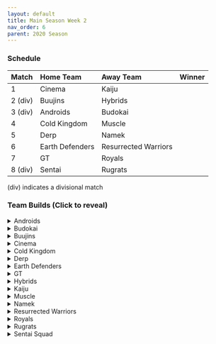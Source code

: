 ```yaml
---
layout: default
title: Main Season Week 2
nav_order: 6
parent: 2020 Season
---
```

### Schedule

|Match          |  Home Team            | Away Team        | Winner          |
| :-------------| :---------------------| :----------------| :---------------|
| 1             | Cinema                | Kaiju            |                 |
| 2 (div)       | Buujins               | Hybrids          |                 |
| 3 (div)       | Androids              | Budokai          |                 |
| 4             | Cold Kingdom          | Muscle           |                 |
| 5             | Derp                  | Namek            |                 |
| 6             | Earth Defenders       | Resurrected Warriors |             |
| 7             | GT                    | Royals           |                 | 
| 8 (div)       | Sentai                | Rugrats          |                 |

(div) indicates a divisional match

### Team Builds (Click to reveal)

<details>
  <summary>Androids</summary>
  <br />
<br />Home Map: Glacier
<br />Music: Boss Ganges
<br />Weekly Bench: 16 
<br />Boost Store: Super +1 on 17 (cost 4z), Defense +1 on Cell (cost 3z)
 
- Android 17 - Costume 2
    - Defense +3, Attack -1 (2)
    - Dende's Healing (2)
    - Quick Fast Attack (1)
    - Serious (1)
    - Fighting Spirit (1)
    - Super +1 (Boost)
    - Ginyu AI
 
- Super 17 - Costume 2
    - Ki +1 (1)
    - Launch's Support (2)
    - Quick Fast Attack (1)
    - Indignation (1)
    - Serious (1)
    - Savior (1)
    - Yajirobe AI
 
- Android 19 - Costume 2
    - Defense +2 (2)
    - Power of Rage (2)
    - Light Body (1)
    - Master Throw (1)
    - Latent Energy (1)
    - Majin Buu AI
 
- Cell (Perfect Form) Costume 2
    - Attack +2, Defense -1 (1)
    - Eternal Life (4)
    - Indignation (1)
    - Savior (1)
    - Broly's Ring (Limiter)
    - Defense +1 (Boost)
    - Cell AI
  

</details>

<details>
  <summary>Budokai</summary>

<br />
<br />Home Map: Planet Namek
<br />Music: Boss Battle Rock
<br />Weekly bench: Cyborg Tao
<br />Boosts: Ki +1 Early Goku (4z), Ki +1 End Goku (4z)
 
- Kid Goku
    - Attack +2 Defense -1 (1)
    - Serious (1)
    - Quick Fast Attack (1)
    - Eternal Life (4)
    - Piccolo AI
 
- End Goku (SSJ)
    - Ki +1 (1)
    - Indignation (1)
    - Savior (1)
    - Style of the Strong (4)
    - Broly's Ring (Limiter)
    - Ki +1 (boost)
    - Chiaotzu AI
 
- Nam
    - Attack +1 (1)
    - Serious (1)
    - Quick Fast Attack (1)
    - Combo Master (1)
    - Light Body (1)
    - Dende's Healing (2)
    - Frieza AI
 
- Early Goku
    - Super +2 Ki -1 (1)
    - Fighting Spirit (1)
    - Indignation (1)
    - Savior (1)
    - Unleash Ki (1)
    - Launch's Support (2)
    - Ki +1 (Boost)
    - Goku AI


</details>

<details>
  <summary>Buujins</summary>
<br />
<br /> Home Map: Supreme Kai's World
<br />Music: Nanshan
<br />Bench: Majin Buu
<br />Boosts:
 
- Super Buu
    - Attack +2 Defense -1 (1)
    - Serious! (1)
    - Quick Fast Attack (1)
    - Dende's Healing (2)
    - Master Throw (1)
    - Combo Master (1)
    - Trunks AI
 
- Kid Buu
    - Defense +3 Attack -1 (2)
    - Launch's Support (2)
    - Indignation! (1)
    - Fighting Spirit! (1)
    - Savior (1)
    - Tien AI
 
- Majuub
    - Attack +1 (1)
    - Latent Energy! (1)
    - Quick Fast Attack (1)
    - Launch's Support (2)
    - Indignation! (1)
    - Light Body (1)
    - Ginyu AI
 
- Evil Buu
    - Defense +2 (2)
    - Dende's Healing (2)
    - Latent Energy! (1)
    - Serious! (1)
    - Fighting Spirit! (1)
    - Cell AI


</details>

<details>
  <summary>Cinema</summary>
<br />  
<br />Home Map: Hell
<br />Music: Warlord F
<br />Bench: Gogeta
<br />Boosts: N/A

 
- Turles
    - Defense +3 Attack -1 (2)
    - Eternal Life (4)
    - Fighting Spirit! (1)
    - Tien AI
 
- Zangya
    - Ki +1 (1)
    - Unleash Latent Power 1 (2)
    - High Tension (3)
    - Exquisite Skill (1)
    - Chiaotzu AI
 
- Garlic Jr. (Base Form)
    - Attack +1 (1)
    - Launch's Support (2)
    - Dende's Healing (2)
    - Fighting Spirit! (1)
    - Indignation! (1)
    - Broly's Ring (Limiter)
    - Krillin AI
 
- Fasha
    - Defense +2 (2)
    - Dende's Healing (2)
    - Light Body (1)
    - Serious! (1)
    - Quick Fast Attack (1)
    - Trunks AI
 

</details>

<details>
  <summary>Cold Kingdom </summary>
  <br />
<br />Home Map: Broly's Planet
<br />Music: Paranoia
<br />Bench: King Cold
<br />Boosts: N/A

- 3rd Form Freeza
    - Defense +2(2)
    - Launches Support(2)
    - Combo Master(1)
    - Fighting Spirit(1)
    - Serious(1)
    - Freeza AI
 
- Recoome - Costume 2
    - Attack +1(1)
    - Kibito’s Secret Arts(2)
    - Savior(1)
    - Light Body(1)
    - Fighting Spirit(1)
    - Master Throw(1)
    - Majin Buu AI
 
- Meta Cooler
    - Defense +3 Attack -1(2)
    - Serious(1)
    - Tension Up(2)
    - Dende’s Healing(2)
    - Trunks AI
 
- First Form Cooler
    - Ki +2 Super -1 (1)
    - Light Body(1)
    - Indignation (1)
    - Savior (1)
    - Quick Fast Attack(1)
    - Power of Rage(2)
    - Broly's Ring (Free)
    - Yajirobe AI


</details>

<details>
  <summary>Derp</summary>
<br />  
<br />Home Map: Penguin Village
<br />Music: War Begins
<br />Bench: Kibito Kai
<br />Boosts: N/A

- Gero
    - Attack +2 Defense -1 (1)
    - High Tension (3)
    - Master Throw (1)
    - Serious (1)
    - Latent Energy (1)
    - Goku AI
 
- Salza
    - Defense +2 (2)
    - Eternal Life (4)
    - Latent Energy (1)
    - Piccolo AI
 
- Devilman
    - Ki +2 Super -1 (1)
    - Savior (1)
    - Power of Rage (2)
    - Fighting Spirit (1)
    - Indignation (1)
    - Light Body (1)
    - Yajirobe AI
 
- Hercule
    - Super +1(1)
    - Indignation (1)
    - Fighting Spirit (1)
    - Savior (1)
    - Dragon Power (3)
    - Tien AI

</details>

<details>
  <summary>Earth Defenders</summary>
  <br />
<br />Home Map: Mt. Paozu
<br />Music: Aether
<br />Bench: Tien
<br />Boosts: N/A

 
- Krillin
    - Attack +2 Defense -1 (1)
    - Dende's Healing (2)
    - Indomitable Fighting Spirit (2)
    - Serious (1)
    - Quick Fast Attack (1)
    - Majin Buu AI
 
- Yamcha
    - Defense +3 Attack -1 (2)
    - Dragon Power (3)
    - Latent Energy (1)
    - Quick Fast Attack (1)
    - Tien AI
 
 
- Base Mid Goku
    - Super +2 Ki -1 (1)
    - Power of Rage (2)
    - Savior (1)
    - Indignation (1)
    - Launch's Support (2)
    - Tien AI
 
 
- SSJ1 Mid Vegeta
    - Attack +1 (1)
    - Dende's Healing (2)
    - Fighting Spirit (1)
    - Serious (1)
    - Power of Rage (2)
    - Limiter (Free)
    - Piccolo AI

</details>

<details>
  <summary>GT</summary>
<br />  
<br />Home Map: Kings Castle
<br />Music: Turbulence
<br />Bench: Syn Shenron
<br />Boosts: N/A

Notes - Forgot to add GT Goku’s Broly’s Ring (Limiter) 
 
- Ssj4 Vegeta
    - Ki +2/super-1 (1)
    - Indignation (1)
    - Fighting Spirit (1)
    - Eternal Life (4)
    - Broly's ring (Limiter)
    - Cell AI
 
- Goku SSJ3
    - Attack +2 Defense-1 (1)
    - Serious (1)
    - Quick Fast Attack (1)
    - Dende's Healing (2)
    - Power of Rage (2)
    - Broly’s Ring (Limiter)
    - Piccolo AI
 
- Super Baby 1
    - Defense +2 (2)
    - Latent Energy (1)
    - Dende's Healing (2)
    - Quick Fast Attack (1)
    - Serious (1)
    - Piccolo AI
 
- Pan
    - Super +2/Ki -1 (1)
    - Launchs Support (2)
    - Dragon Power (3)
    - Saviour (1)
    - Yajirobe AI

</details>

<details>
  <summary>Hybrids</summary>
<br />  
<br />Home Map: Wastelands
<br />Music: Dragon Castle
<br />Bench: Sword Trunks
<br />Boosts: Latent Energy! (2 Zeni)

 
- Ultimate Gohan
    - Attack +1 (1)
    - Serious (1)
    - Quick Fast Attack (1)
    - Eternal Life (4)
    - Latent Energy! (Boost store)
    - Majin Buu Ai
 
- Teen Gohan (SSJ) - Costume 3
    - Super +2, Ki-1 (1)
    - Indignation (1)
    - Fighting spirit (1)
    - Launch’s Support (2)
    - Dende's Healing (2)
    - Chiaotzu Ai
 
- Kid Gohan - Costume 2
    - Defense +3, Attack -1 (2)
    - Latent Energy (1)
    - Serious (1)
    - Quick Fast Attack (1)
    - Dendes Healing (2)
    - Trunks AI
 
- Future Gohan (SSJ)
    - Ki +1 (1)
    - Fighting Spirit (1)
    - Latent Energy (1)
    - Indignation (1)
    - Savior (1)
    - Kibito's Secret Art (2)
    - Frieza Ai

</details>

<details>
  <summary>Kaiju</summary>
<br />  
<br />Home Map: Rocky Area
<br />Music: Crongus
<br />Bench: Bardock
<br />Boosts: N/A
 
- Raditz
    - Ki +1 (1)
    - Fighting Spirit (1)
    - Latent Energy (1)
    - Rising fighting spirit (1)
    - Secret Measure (3)
    - Goku Ai
 
- Scouter Vegeta
    - Super +1 (1)
    - Indignation (1)
    - Serious (1)
    - Launch Support (2)
    - Power of Rage (2)
    - Chaoitzu Ai
 
- King Vegeta
    - Defense+2 (2)
    - Savior (1)
    - Eternal Life (4)
    - Yajirobe Ai
 
- Nappa - Costume 2 (Always and no denying this)
    - Defense +3 Attack -1 (2)
    - Fighting Spirit (1)
    - Savior (1)
    - Latent Energy (1)
    - Dende's Healing (2)
    - Yajirobe Ai

</details>

<details>
  <summary>Muscle</summary>
<br />  
<br />Home Map: Muscle Tower
<br />Music: Epic Boss Fight
<br />Bench:  SSJ Broly
<br />Boosts: N/A

- SSJ Trunks
    - Def +2 (2)
    - Eternal Life (4)
    - Quick Fast Attack (1)
    - Goku AI
 
- Bojack
    - Ki +2 Sup -1 (1)
    - Kibito Secret Art (2)
    - Indignation (1)
    - Savior (1)
    - Light Body (1)
    - Fighting Spirit (1)
    - Tien AI
 
- Android 13
    - Ki +1 (1)
    - Serious (1)
    - Tension Up (2)
    - Savior (1)
    - Power of Rage (2)
    - Goku AI
 
- Jackie Chun
    - Attack +1 (1)
    - Power of Rage (2)
    - Dende’s Healing (2)
    - Serious (1)
    - Latent Energy (1)
    - Ginyu AI

</details>

<details>
  <summary>Namek</summary>
<br />  
<br />Home Map: Kami's Lookout
<br />Music: Fight me if you can
<br />Bench: End Piccolo
<br />Boosts:

- Tambourine
    - Attack+1 (1)
    - Dende's Healing (2)
    - Latent Energy (1)
    - Serious (1)
    - Light Body (1)
    - Quick Fast Attack (1)
    - Trunks ai
 
- King Piccolo
    - Ki+1 (1)
    - Power of Rage (2)
    - Kibito's Secret Art (2)
    - Indignation (1)
    - Savior (1)
    - Yajirobe ai
 
- Nail
    - Defense+3, Attack-1 (2)
    - Eternal Life (4)
    - Fighting Spirit (1)
    - Chiaotzu ai
 
- Nuova
    - Super+1 (1)
    - Launch's Support (2)
    - Power of Rage (2)
    - Indignation (1)
    - Fighting Spirit (1)
    - Tien ai

</details>

<details>
  <summary>Resurrected Warriors</summary>
<br />  
<br />Home Map: Desert
<br />Music: Action Fight
<br />Bench: Eighter
<br />Boosts: N/A

Note - Videl’s Quick Fast Attack was randomly removed due to having an 8 point build

- End Vegeta SSJ
    - Attack +1 (1)
    - Quick Fast Attack (1)
    - Serious (1)
    - Rush Blast 3 (3)
    - Fighting Spirit (1)
    - Chiaotzu Ai
 
- Android 18
    - Super +2 Ki -1 (1)
    - Hi Tension (3)
    - Kibitos Secret Art (2)
    - Savior (1)
    - Yajirobe Ai
 
- Early Piccolo
    - Ki +1 (1)
    - Launchs Support (2)
    - Power of Rage (2)
    - Indignation (1)
    - Savior(1)
    - Frieza Ai
 
- Videl
    - Attack +2 Defense -1 (1)
    - Serious (1)
    - ~~Quick Fast Attack (1)~~ (Removed)
    - Launch’s Support (2)
    - Dragon Power (3)
    - Goku Ai

</details>


<details>
  <summary>Royals</summary>
<br />  
<br />Home Map: Hyperbolic Time Chamber
<br />Music: Thunder
<br />Bench: Majin Vegeta
<br />Boosts: N/A

- Slug
    - Defense +2 (2)
    - Latent Energy (1)
    - Eternal Life (4)
    - Yajirobe AI
 
- Pilaf Machine
    - Defense +3 Attack -1 (2)
    - Savior (1)
    - Dende's Healing (2)
    - Tension Up (2)
    - Broly's Ring (Limiter)
    - Ginyu AI
 
- Mecha Frieza
    - Ki +2 Super -1 (1)
    - Savior (1)
    - Indignation (1)
    - Launch's Support (2)
    - Kibitos Secret Art (2)
    - Vegeta AI
 
- Dabura
    - Attack +2 Defense -1 (1)
    - Master Blast (1)
    - Serious (1)
    - Fighting Spirit (1)
    - Lightbody (1)
    - Kibito’s Secret Art (2)
    - Default Ai

</details>

<details>
  <summary>Rugrats</summary>
<br />  
<br />Home Map: City Ruins
<br />Music: Nanga-F
<br />Bench: Saibaman
<br />Boosts:  Kibito's Secret Arts (3z),  Light Body (2z)

- SSJ Goten (costume 1)
    - Attack +1 (1)
    - Indignation (1)
    - Light Body (1)
    - Dende's Healing (2)
    - Fighting Spirit (1)
    - Quick Fast Attack (1)
    - Broly's Ring (free)
    - Chaiotzu AI
 
- Arale
    - Super +2 Ki -1 (1)
    - Power of Rage (2)
    - Tension Up (2)
    - Savior (1)
    - Indignation (1)
    - Light Body (boost)
    - Yajirobe AI
 
- Base Kid Trunks (costume 2)
    - Ki +2 Super -1 (1)
    - Eternal Life (4)
    - Latent Energy (1)
    - Serious (1)
    - Kibito's Secret Arts (boost)
    - Broly's Ring (limiter)
    - Chaiotzu AI
 
- Cell Jr.
    - Attack +2 Defense -1 (1)
    - Power of Rage (2)
    - Combo Master (1)
    - Light Body (1)
    - Fighting Spirit (1)
    - Serious (1)
    - Broly AI
 
</details>

<details>
  <summary>Sentai Squad</summary>
<br />  
<br />Home Map: Frieza's Ship
<br />Music: Hurricane
<br />Bench: Ginyu
<br />Boosts: N/A

- Jeice [Costume 1]
    - Attack +2 Defense -1 (1)
    - Power of Rage (2)
    - Dende's Healing (2)
    - Indignation (1)
    - Serious (1)
    - Majin Buu AI
 
- Saiyaman [Costume 1]
    - Ki +1 (1)
    - Power of Rage (2)
    - Launch's Support (2)
    - Light Body (1)
    - Savior (1)
    - Tien AI
 
- Saiyawoman [Costume 2]
    - Attack +1 (1)
    - Dragon Power (3)
    - Launch's Support (2)
    - Indignation (1)
    - Gohan AI
 
- Burter [Costume 2]
    - Super +2 Ki -1 (1)
    - Dende's Healing (2)
    - Combo Master (1)
    - Savior (1)
    - Light Body (1)
    - Unleash Ki (1)
    - Yajirobe AI


</details>